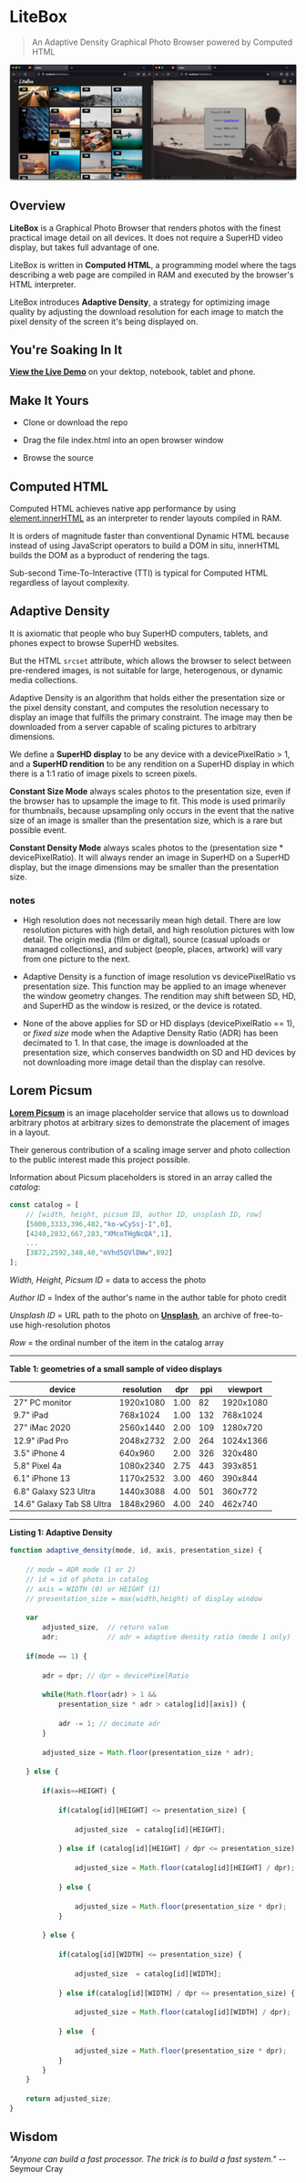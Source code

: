 # LiteBox

> An Adaptive Density Graphical Photo Browser powered by Computed HTML

![litebox.jpg](litebox.jpg)

## Overview

**LiteBox** is a Graphical Photo Browser that renders photos with the finest practical image detail on all devices. It does not require a SuperHD video display, but takes full advantage of one.

LiteBox is written in **Computed HTML**, a programming model where the tags describing a web page are compiled in RAM and executed by the browser's HTML interpreter.

LiteBox introduces **Adaptive Density**, a strategy for optimizing image quality by adjusting the download resolution for each image to match the pixel density of the screen it's being displayed on. 



## You're Soaking In It

[**View the Live Demo**](https://glroyal.github.io/litebox/) on your dektop, notebook, tablet and phone. 



## Make It Yours

* Clone or download the repo

* Drag the file index.html into an open browser window

* Browse the source
  
  

## Computed HTML

Computed HTML achieves native app performance by using [element.innerHTML]([https://developer.mozilla.org/en-US/docs/Web/API/Element/innerHTML) as an interpreter to render layouts compiled in RAM.

It is orders of magnitude faster than conventional Dynamic HTML because instead of using JavaScript operators to build a DOM in situ, innerHTML builds the DOM as a byproduct of rendering the tags. 

Sub-second Time-To-Interactive (TTI) is typical for Computed HTML regardless of layout complexity.



## Adaptive Density

It is axiomatic that people who buy SuperHD computers, tablets, and phones expect to browse SuperHD websites. 

But the HTML `srcset` attribute, which allows the browser to select between pre-rendered images, is not suitable for large, heterogenous, or dynamic media collections. 

Adaptive Density is an algorithm that holds either the presentation size or the pixel density constant, and computes the resolution necessary to display an image that fulfills the primary constraint. The image may then be downloaded from a server capable of scaling pictures to arbitrary dimensions.  

We define a **SuperHD display** to be any device with a devicePixelRatio > 1, and a **SuperHD rendition** to be any rendition on a SuperHD display in which there is a 1:1 ratio of image pixels to screen pixels.

**Constant Size Mode** always scales photos to the presentation size, even if the browser has to upsample the image to fit. This mode is used primarily for thumbnails, because upsampling only occurs in the event that the native size of an image is smaller than the presentation size, which is a rare but possible event. 

**Constant Density Mode** always scales photos to the (presentation size * devicePixelRatio). It will always render an image in SuperHD on a SuperHD display, but the image dimensions may be smaller than the presentation size.

### notes

- High resolution does not necessarily mean high detail. There are low resolution pictures with high detail, and high resolution pictures with low detail. The origin media (film or digital), source (casual uploads or managed collections), and subject (people, places, artwork) will vary from one picture to the next.

- Adaptive Density is a function of image resolution vs devicePixelRatio vs presentation size. This function may be applied to an image whenever the window geometry changes. The rendition may shift between SD, HD, and SuperHD as the window is resized, or the device is rotated.

- None of the above applies for SD or HD displays (devicePixelRatio == 1), or *fixed size* mode when the Adaptive Density Ratio (ADR) has been decimated to 1. In that case, the image is downloaded at the presentation size, which conserves bandwidth on SD and HD devices by not downloading more image detail than the display can resolve.



## Lorem Picsum

**[Lorem Picsum](https://picsum.photos/)** is an image placeholder service that allows us to download arbitrary photos at arbitrary sizes to demonstrate the placement of images in a layout.

Their generous contribution of a scaling image server and photo collection to the public interest made this project possible. 

Information about Picsum placeholders is stored in an array called the *catalog*:

```javascript
const catalog = [
    // [width, height, picsum ID, author ID, unsplash ID, row]
    [5000,3333,396,482,"ko-wCySsj-I",0],
    [4240,2832,667,283,"XMcoTHgNcQA",1],
    ...
    [3872,2592,348,40,"mVhd5QVlDWw",892]
];
```

*Width, Height, Picsum ID* = data to access the photo

*Author ID* = Index of the author's name in the author table for photo credit

*Unsplash ID* = URL path to the photo on [**Unsplash**](https://unsplash.com/about), an archive of free-to-use high-resolution photos

*Row* = the ordinal number of the item in the catalog array

---

**Table 1: geometries of a small sample of video displays**

| device                    | resolution | dpr  | ppi | viewport  |
| ------------------------- | ---------- | ---- | --- | --------- |
| 27" PC monitor            | 1920x1080  | 1.00 | 82  | 1920x1080 |
| 9.7" iPad                 | 768x1024   | 1.00 | 132 | 768x1024  |
| 27" iMac 2020             | 2560x1440  | 2.00 | 109 | 1280x720  |
| 12.9" iPad Pro            | 2048x2732  | 2.00 | 264 | 1024x1366 |
| 3.5" iPhone 4             | 640x960    | 2.00 | 326 | 320x480   |
| 5.8" Pixel 4a             | 1080x2340  | 2.75 | 443 | 393x851   |
| 6.1" iPhone 13            | 1170x2532  | 3.00 | 460 | 390x844   |
| 6.8" Galaxy S23 Ultra     | 1440x3088  | 4.00 | 501 | 360x772   |
| 14.6" Galaxy Tab S8 Ultra | 1848x2960  | 4.00 | 240 | 462x740   |

---

**Listing 1: Adaptive Density**

```javascript
function adaptive_density(mode, id, axis, presentation_size) {

    // mode = ADR mode (1 or 2)
    // id = id of photo in catalog
    // axis = WIDTH (0) or HEIGHT (1)
    // presentation_size = max(width,height) of display window

    var
        adjusted_size,  // return value
        adr;            // adr = adaptive density ratio (mode 1 only)

    if(mode == 1) {

        adr = dpr; // dpr = devicePixelRatio

        while(Math.floor(adr) > 1 && 
            presentation_size * adr > catalog[id][axis]) {

            adr -= 1; // decimate adr
        }

        adjusted_size = Math.floor(presentation_size * adr);

    } else {

        if(axis==HEIGHT) {

            if(catalog[id][HEIGHT] <= presentation_size) {

                adjusted_size  = catalog[id][HEIGHT];

            } else if (catalog[id][HEIGHT] / dpr <= presentation_size) {

                adjusted_size = Math.floor(catalog[id][HEIGHT] / dpr);

            } else {

                adjusted_size = Math.floor(presentation_size * dpr);
            }

        } else {

            if(catalog[id][WIDTH] <= presentation_size) {

                adjusted_size  = catalog[id][WIDTH];

            } else if(catalog[id][WIDTH] / dpr <= presentation_size) {

                adjusted_size = Math.floor(catalog[id][WIDTH] / dpr);

            } else  {

                adjusted_size = Math.floor(presentation_size * dpr);
            }
        }
    }

    return adjusted_size;
}
```



## Wisdom

*"Anyone can build a fast processor. The trick is to build a fast system."*
-- Seymour Cray
